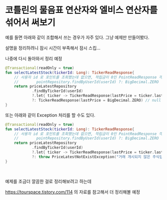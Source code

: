 # 코틀린의 물음표 연산자와 엘비스 연산자를 섞어서 써보기









예를 들면 아래와 같이 조합해서 쓰는 경우가 자주 있다. 그냥 예제만 만들어봤다. 

설명을 정리하려니 잠시 시간이 부족해서 잠시 스킵...

나중에 다시 돌아와서 정리 예정



```kotlin
@Transactional(readOnly = true)
fun selectLatestStock(tickerId: Long): TickerReadResponse{
    // 사용자 id 로 포인트를 조회했는데 없으면, 적립금이 0인 PointReadResponse 객체를 리턴
    //        pointRepository.findByUserId(userId) ?: BigDecimal.ZERO
    return priceLatestRepository
    		.findByTickerId(userId)
    		?.let{ ticker -> TickerReadResponse(lastPrice = ticker.lastPrice) } // null 이 아닐 경우
            ?: TickerReadResponse(lastPrice = BigDecimal.ZERO) // null 일 경우는 0 인 값을 리턴
}
```



또는 아래와 같이 Exception 처리를 할 수도 있다.

```kotlin
@Transactional(readOnly = true)
fun selectLatestStock(tickerId: Long): TickerReadResponse{
    // 사용자 id 로 포인트를 조회했는데 없으면, 적립금이 0인 PointReadResponse 객체를 리턴
    //        pointRepository.findByUserId(userId) ?: BigDecimal.ZERO
    return priceLatestRepository
    		.findByTickerId(userId)
    		?.let{ ticker -> TickerReadResponse(lastPrice = ticker.lastPrice) } // null 이 아닐 경우
            ?: throw PriceLatestNotExistException("거래 개시되지 않은 주식입니다.")
}
```

<br>



예제를 조금더 깔끔한 걸로 정리해보려고 하는데 

https://tourspace.tistory.com/114 의 자료를 참고해서 더 정리해볼 예정